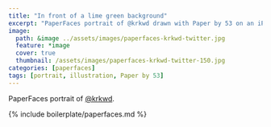 ```yaml
---
title: "In front of a lime green background"
excerpt: "PaperFaces portrait of @krkwd drawn with Paper by 53 on an iPad."
image: 
  path: &image ../assets/images/paperfaces-krkwd-twitter.jpg 
  feature: *image
  cover: true
  thumbnail: /assets/images/paperfaces-krkwd-twitter-150.jpg
categories: [paperfaces]
tags: [portrait, illustration, Paper by 53]
---
```


PaperFaces portrait of [@krkwd](https://twitter.com/krkwd).

{% include boilerplate/paperfaces.md %}
